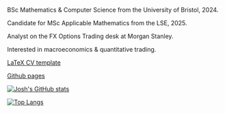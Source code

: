 BSc Mathematics & Computer Science from the University of Bristol, 2024.

Candidate for MSc Applicable Mathematics from the LSE, 2025.

Analyst on the FX Options Trading desk at Morgan Stanley.

Interested in macroeconomics & quantitative trading.

[LaTeX CV template](https://github.com/jgacton/LaTeX-CV-Template)

[Github pages](http://jgacton.github.io) 

[![Josh's GitHub stats](https://github-readme-stats.vercel.app/api?username=jgacton&show_icons=true&theme=transparent)](https://github.com/anuraghazra/github-readme-stats)

[![Top Langs](https://github-readme-stats.vercel.app/api/top-langs/?username=jgacton&show_icons=true&theme=transparent)](https://github.com/anuraghazra/github-readme-stats)
